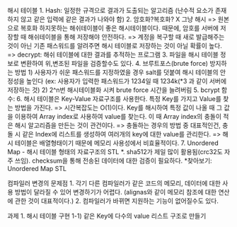 해시 테이블
	1. Hash: 일정한 규격으로 결과가 도출되는 알고리즘 (난수적 요소가 존재하지 않고 같은 입력에 같은 결과가 나와야 함)
	2. 암호화?복호화? X 그냥 해시
		=> 원본으로 복호화 하지못하는 해쉬테이블이 좋은 해시테이블이다. 때문에, 암호를 서버에 저장할 때 해쉬테이블을 통해 저장해야 안전하다.
		=> 계정을 복구할 때 새로 발급해주는 것이 아닌 기존 패스워드를 알려주면 해시 테이블로 저장하는 것이 아닐 확률이 높다.
		=> decrypt: 해쉬 테이블에 대한 결과를 추적하는 프로그램
	3. 파일을 해시 테이블 정보로 변환하여 위,변조된 파일을 검증할수도 있다.
	4. 브루트포스(brute force) 방지하는 방법
		1) 사용자가 쉬운 패스워드를 지정하였을 경우 salt를 덧붙여 해시 테이블의 안정성을 높인다 (ex: 사용자가 입력한 패스워드가 1234일 때 1234k(*3 과 같이 서버에 저장하는 것)
		2) 2^n번 해시테이블화 시켜 brute force 시간을 늘려버림
	5. bcrypt 함수:
	6. 해시 테이블은 Key-Value 자료구조를 사용한다. 특정 Key를 가지고 Value를 찾는 방법을 가진다.
		=> 시간복잡도는 O(1)이다. Key를 해시하여 특정 값이 나올 때 그 값을 이용하여 Array index로 사용하여 value를 찾는다. 이 때 Array index의 충돌이 적은 해시 알고리즘을 만든는 것이 관건이다.
		=> 충돌하는 경우의 방법 중 대표적인건, 충돌 시 같은 Index에 리스트를 생성하여 여러개의 key에 대한 value를 관리한다.
		=> 해시 테이블은 배열형태이기 때문에 메모리 사용성에서 비효율적이다.
	7. Unordered Map - 해시 테이블 형태의 자료구조의 STL
	*. sha512가 제일 많이 활용됨(crc32도 자주 쓰임). checksum을 통해 전송된 데이터에 대한 검증이 필요하다.
	*찾아보기: Unordered Map STL

컴파일러 변경의 문제점
	1. 각기 다른 컴파일러가 같은 코드의 메모리, 데이터에 대한 사용 방법이 달라질 수 있어 변경하기가 어렵다. (alignas와 같이 메모리 참조에 대한 연산에 관한 것이 대표적이다.)
	2. 컴파일러가 바뀌면 지원하는 기능이 없어질수도 있다.

과제
	1. 해시 테이블 구현
		1-1) 같은 Key에 다수의 value 리스트 구조로 만들기
